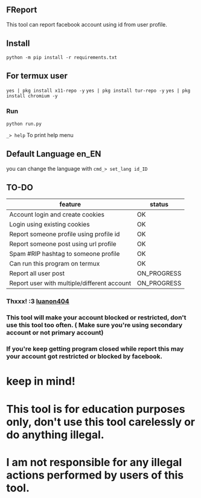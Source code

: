 ## FReport

This tool can report facebook account using id from user profile.


## Install

```python -m pip install -r requirements.txt```

## For termux user
```yes | pkg install x11-repo -y```
```yes | pkg install tur-repo -y```
```yes | pkg install chromium -y```

### Run

```python run.py```

```_> help``` To print help menu


## Default Language en_EN
you can change the language with
```cmd_> set_lang id_ID```

## TO-DO
| feature  | status |
| ---    |  --- |
| Account login and create cookies | OK |
| Login using existing cookies | OK |
| Report someone profile using profile id | OK |
| Report someone post using url profile | OK |
| Spam #RIP hashtag to someone profile | OK |
| Can run this program on termux | OK |
| Report all user post | ON_PROGRESS |
| Report user with multiple/different account | ON_PROGRESS |




### Thxxx! :3 [luanon404](https://github.com/luanon404/Selenium-On-Termux-Android)


### This tool will make your account blocked or restricted, don't use this tool too often. ( Make sure you're using secondary account or not primary account)

### If you're keep getting program closed while report this may your account got restricted or blocked by facebook.

# keep in mind!
# This tool is for education purposes only, don't use this tool carelessly or do anything illegal.
# I am not responsible for any illegal actions performed by users of this tool.
